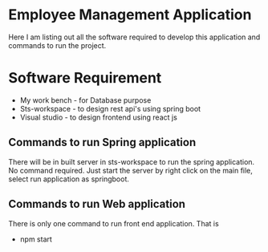 # Employee Management Application
Here I am listing out all the software required to develop this application and commands to run the project. 


# Software Requirement

- My work bench - for Database purpose
- Sts-workspace - to design rest api's using spring boot
- Visual studio - to design frontend using react js
## Commands to run Spring application
There will be in built server in sts-workspace to run the spring application. No command required. Just start the server by right click on the main file, select run application as springboot.

## Commands to run Web application
There is only one command to run front end application. That is 
- npm start
